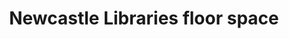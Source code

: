 ---
schema: default
title: Newcastle Libraries floor space
organization: Newcastle City Council
notes: Floor Space of Libraries
resources:
  - name: Floor space
    url: >-
      https://raw.githubusercontent.com/ToonLibraries/library-open-data/master/library-buildings-floor-space/floor-space.csv
    format: csv
license: 'https://creativecommons.org/publicdomain/zero/1.0/'
category:
  - Locations
maintainer: Newcastle Libraries
maintainer_email: information@newcastle.gov.uk
---